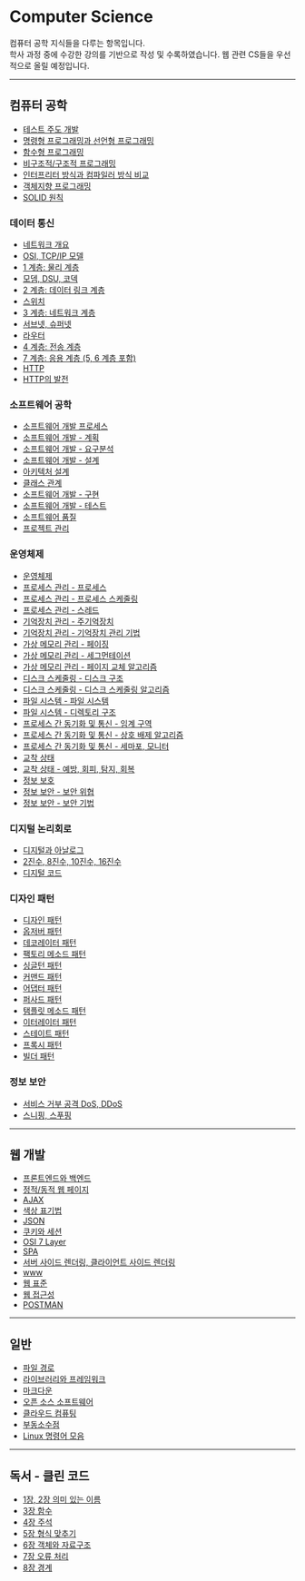 # Computer Science
컴퓨터 공학 지식들을 다루는 항목입니다. <br/>
학사 과정 중에 수강한 강의를 기반으로 작성 및 수록하였습니다. 웹 관련 CS들을 우선적으로 올릴 예정입니다.

---
## 컴퓨터 공학
- [테스트 주도 개발](https://velog.io/@bami/%ED%85%8C%EC%8A%A4%ED%8A%B8-%EC%A3%BC%EB%8F%84-%EA%B0%9C%EB%B0%9C) <br>
- [명령형 프로그래밍과 선언형 프로그래밍](https://velog.io/@bami/%EB%AA%85%EB%A0%B9%ED%98%95-%ED%94%84%EB%A1%9C%EA%B7%B8%EB%9E%98%EB%B0%8D%EA%B3%BC-%EC%84%A0%EC%96%B8%ED%98%95-%ED%94%84%EB%A1%9C%EA%B7%B8%EB%9E%98%EB%B0%8D) <br>
- [함수형 프로그래밍](https://velog.io/@bami/%ED%95%A8%EC%88%98%ED%98%95-%ED%94%84%EB%A1%9C%EA%B7%B8%EB%9E%98%EB%B0%8D) <br>
- [비구조적/구조적 프로그래밍](https://velog.io/@bami/%EB%B9%84%EA%B5%AC%EC%A1%B0%EC%A0%81-%ED%94%84%EB%A1%9C%EA%B7%B8%EB%9E%98%EB%B0%8D%EA%B3%BC-%EA%B5%AC%EC%A1%B0%EC%A0%81-%ED%94%84%EB%A1%9C%EA%B7%B8%EB%9E%98%EB%B0%8D) <br/>
- [인터프리터 방식과 컴파일러 방식 비교](https://velog.io/@bami/%EC%9D%B8%ED%84%B0%ED%94%84%EB%A6%AC%ED%84%B0-%EB%B0%A9%EC%8B%9D%EA%B3%BC-%EC%BB%B4%ED%8C%8C%EC%9D%BC%EB%9F%AC-%EB%B0%A9%EC%8B%9D) <br/>
- [객체지향 프로그래밍](https://velog.io/@bami/%EA%B0%9D%EC%B2%B4%EC%A7%80%ED%96%A5-%ED%94%84%EB%A1%9C%EA%B7%B8%EB%9E%98%EB%B0%8D) <br/>
- [SOLID 원칙](https://velog.io/@bami/SOLID-%EC%9B%90%EC%B9%99) <br/>

### 데이터 통신
- [네트워크 개요](https://velog.io/@bami/%EB%84%A4%ED%8A%B8%EC%9B%8C%ED%81%AC-%EA%B0%9C%EC%9A%94#%ED%8C%A8%ED%82%B7) <br/>
- [OSI, TCP/IP 모델](https://velog.io/@bami/OSI-%EB%AA%A8%EB%8D%B8%EA%B3%BC-TCPIP-%EB%AA%A8%EB%8D%B8) <br/>
- [1 계층: 물리 계층](https://velog.io/@bami/1%EA%B3%84%EC%B8%B5-%EB%AC%BC%EB%A6%AC-%EA%B3%84%EC%B8%B5) <br/>
- [모뎀, DSU, 코덱](https://velog.io/@bami/%EB%AA%A8%EB%8E%80-DSU-%EC%BD%94%EB%8D%B1) <br/>
- [2 계층: 데이터 링크 계층](https://velog.io/@bami/2%EA%B3%84%EC%B8%B5-%EB%8D%B0%EC%9D%B4%ED%84%B0-%EB%A7%81%ED%81%AC-%EA%B3%84%EC%B8%B5) <br/>
- [스위치](https://velog.io/@bami/%EC%8A%A4%EC%9C%84%EC%B9%98#%EA%B0%80%EC%83%81-%ED%9A%8C%EC%84%A0) <br/>
- [3 계층: 네트워크 계층](https://velog.io/@bami/3%EA%B3%84%EC%B8%B5-%EB%84%A4%ED%8A%B8%EC%9B%8C%ED%81%AC-%EA%B3%84%EC%B8%B5) <br/>
- [서브넷, 슈퍼넷](https://velog.io/@bami/%EC%84%9C%EB%B8%8C%EB%84%B7-%EC%8A%88%ED%8D%BC%EB%84%B7) <br/>
- [라우터](https://velog.io/@bami/%EB%9D%BC%EC%9A%B0%ED%84%B0) <br/>
- [4 계층: 전송 계층](https://velog.io/@bami/%EC%A0%9C4-%EA%B3%84%EC%B8%B5-%EC%A0%84%EC%86%A1-%EA%B3%84%EC%B8%B5) <br/>
- [7 계층: 응용 계층 (5, 6 계층 포함)](https://velog.io/@bami/%EC%A0%9C-7-%EA%B3%84%EC%B8%B5-%EC%9D%91%EC%9A%A9-%EA%B3%84%EC%B8%B5) <br/>
- [HTTP](https://velog.io/@bami/HTTP) <br/>
- [HTTP의 발전](https://velog.io/@bami/HTTP%EC%9D%98-%EB%B0%9C%EC%A0%84#binary-framing-layer) <br/>

### 소프트웨어 공학
- [소프트웨어 개발 프로세스](https://velog.io/@bami/%EC%86%8C%ED%94%84%ED%8A%B8%EC%9B%A8%EC%96%B4-%EA%B0%9C%EB%B0%9C-%ED%94%84%EB%A1%9C%EC%84%B8%EC%8A%A4-7z3wby3l) <br/>
- [소프트웨어 개발 - 계획](https://velog.io/@bami/%EC%86%8C%ED%94%84%ED%8A%B8%EC%9B%A8%EC%96%B4-%EA%B0%9C%EB%B0%9C-%EA%B3%84%ED%9A%8D) <br/>
- [소프트웨어 개발 - 요구분석](https://velog.io/@bami/%EC%86%8C%ED%94%84%ED%8A%B8%EC%9B%A8%EC%96%B4-%EA%B0%9C%EB%B0%9C-%EC%9A%94%EA%B5%AC%EB%B6%84%EC%84%9D) <br/>
- [소프트웨어 개발 - 설계](https://velog.io/@bami/%EC%86%8C%ED%94%84%ED%8A%B8%EC%9B%A8%EC%96%B4-%EA%B0%9C%EB%B0%9C-%EC%84%A4%EA%B3%84) <br/>
- [아키텍처 설계](https://velog.io/@bami/%EC%95%84%ED%82%A4%ED%85%8D%EC%B2%98-%EC%84%A4%EA%B3%84) <br/>
- [클래스 관계](https://velog.io/@bami/%ED%81%B4%EB%9E%98%EC%8A%A4-%EA%B4%80%EA%B3%84) <br/>
- [소프트웨어 개발 - 구현](https://velog.io/@bami/%EC%86%8C%ED%94%84%ED%8A%B8%EC%9B%A8%EC%96%B4-%EA%B0%9C%EB%B0%9C-%EA%B5%AC%ED%98%84) <br/>
- [소프트웨어 개발 - 테스트](https://velog.io/@bami/%EC%86%8C%ED%94%84%ED%8A%B8%EC%9B%A8%EC%96%B4-%EA%B0%9C%EB%B0%9C-%ED%85%8C%EC%8A%A4%ED%8A%B8) <br/>
- [소프트웨어 품질](https://velog.io/@bami/%EC%86%8C%ED%94%84%ED%8A%B8%EC%9B%A8%EC%96%B4-%ED%92%88%EC%A7%88) <br/>
- [프로젝트 관리](https://velog.io/@bami/%ED%94%84%EB%A1%9C%EC%A0%9D%ED%8A%B8-%EA%B4%80%EB%A6%AC) <br/>

### 운영체제
- [운영체제](https://velog.io/@bami/%EC%9A%B4%EC%98%81%EC%B2%B4%EC%A0%9C) <br/>
- [프로세스 관리 - 프로세스](https://velog.io/@bami/%ED%94%84%EB%A1%9C%EC%84%B8%EC%8A%A4-%EA%B4%80%EB%A6%AC-%ED%94%84%EB%A1%9C%EC%84%B8%EC%8A%A4) <br/>
- [프로세스 관리 - 프로세스 스케줄링](https://velog.io/@bami/%ED%94%84%EB%A1%9C%EC%84%B8%EC%8A%A4-%EA%B4%80%EB%A6%AC-%ED%94%84%EB%A1%9C%EC%84%B8%EC%8A%A4-%EC%8A%A4%EC%BC%80%EC%A4%84%EB%A7%81) <br/>
- [프로세스 관리 - 스레드](https://velog.io/@bami/%ED%94%84%EB%A1%9C%EC%84%B8%EC%8A%A4-%EA%B4%80%EB%A6%AC-%EC%8A%A4%EB%A0%88%EB%93%9C) <br/>
- [기억장치 관리 - 주기억장치](https://velog.io/@bami/%EA%B8%B0%EC%96%B5%EC%9E%A5%EC%B9%98-%EA%B4%80%EB%A6%AC-%EC%A3%BC%EA%B8%B0%EC%96%B5%EC%9E%A5%EC%B9%98) <br/>
- [기억장치 관리 - 기억장치 관리 기법](https://velog.io/@bami/%EA%B8%B0%EC%96%B5%EC%9E%A5%EC%B9%98-%EA%B4%80%EB%A6%AC-%EA%B8%B0%EC%96%B5%EC%9E%A5%EC%B9%98-%EA%B4%80%EB%A6%AC-%EA%B8%B0%EB%B2%95) <br/>
- [가상 메모리 관리 - 페이징](https://velog.io/@bami/%EA%B0%80%EC%83%81-%EB%A9%94%EB%AA%A8%EB%A6%AC-%EA%B4%80%EB%A6%AC-%ED%8E%98%EC%9D%B4%EC%A7%95) <br/>
- [가상 메모리 관리 - 세그먼테이션](https://velog.io/@bami/%EA%B0%80%EC%83%81-%EB%A9%94%EB%AA%A8%EB%A6%AC-%EA%B4%80%EB%A6%AC-%EC%84%B8%EA%B7%B8%EB%A8%BC%ED%85%8C%EC%9D%B4%EC%85%98-lvkov61m) <br/>
- [가상 메모리 관리 - 페이지 교체 알고리즘](https://velog.io/@bami/%EA%B0%80%EC%83%81-%EB%A9%94%EB%AA%A8%EB%A6%AC-%EA%B4%80%EB%A6%AC-%ED%8E%98%EC%9D%B4%EC%A7%80-%EA%B5%90%EC%B2%B4-%EC%95%8C%EA%B3%A0%EB%A6%AC%EC%A6%98) <br/>
- [디스크 스케줄링 - 디스크 구조](https://velog.io/@bami/%EB%94%94%EC%8A%A4%ED%81%AC-%EC%8A%A4%EC%BC%80%EC%A4%84%EB%A7%81-%EB%94%94%EC%8A%A4%ED%81%AC-%EA%B5%AC%EC%A1%B0) <br/>
- [디스크 스케줄링 - 디스크 스케줄링 알고리즘](https://velog.io/@bami/%EB%94%94%EC%8A%A4%ED%81%AC-%EC%8A%A4%EC%BC%80%EC%A4%84%EB%A7%81-%EB%94%94%EC%8A%A4%ED%81%AC-%EC%8A%A4%EC%BC%80%EC%A4%84%EB%A7%81-%EC%95%8C%EA%B3%A0%EB%A6%AC%EC%A6%98) <br/>
- [파일 시스템 - 파일 시스템](https://velog.io/@bami/%ED%8C%8C%EC%9D%BC-%EC%8B%9C%EC%8A%A4%ED%85%9C-%ED%8C%8C%EC%9D%BC-%EC%8B%9C%EC%8A%A4%ED%85%9C) <br/>
- [파일 시스템 - 디렉토리 구조](https://velog.io/@bami/%ED%8C%8C%EC%9D%BC-%EA%B2%BD%EB%A1%9C-%EC%A0%88%EB%8C%80-%EA%B2%BD%EB%A1%9C%EC%99%80-%EC%83%81%EB%8C%80-%EA%B2%BD%EB%A1%9C) <br/>
- [프로세스 간 동기화 및 통신 - 임계 구역](https://velog.io/@bami/%ED%94%84%EB%A1%9C%EC%84%B8%EC%8A%A4%EA%B0%84-%EB%8F%99%EA%B8%B0%ED%99%94-%EB%B0%8F-%ED%86%B5%EC%8B%A0-%EC%9E%84%EA%B3%84-%EA%B5%AC%EC%97%AD) <br/>
- [프로세스 간 동기화 및 통신 - 상호 배제 알고리즘](https://velog.io/@bami/%ED%94%84%EB%A1%9C%EC%84%B8%EC%8A%A4-%EA%B0%84-%EB%8F%99%EA%B8%B0%ED%99%94-%EB%B0%8F-%ED%86%B5%EC%8B%A0-%EC%83%81%ED%98%B8-%EB%B0%B0%EC%A0%9C-%EC%95%8C%EA%B3%A0%EB%A6%AC%EC%A6%98-%EC%84%B8%EB%A7%88%ED%8F%AC) <br/>
- [프로세스 간 동기화 및 통신 - 세마포, 모니터](https://velog.io/@bami/%ED%94%84%EB%A1%9C%EC%84%B8%EC%8A%A4-%EA%B0%84-%EB%8F%99%EA%B8%B0%ED%99%94-%EB%B0%8F-%ED%86%B5%EC%8B%A0-%EC%84%B8%EB%A7%88%ED%8F%AC-%EB%AA%A8%EB%8B%88%ED%84%B0) <br/>
- [교착 상태](https://velog.io/@bami/%EA%B5%90%EC%B0%A9-%EC%83%81%ED%83%9C) <br/>
- [교착 상태 - 예방, 회피, 탐지, 회복](https://velog.io/@bami/%EA%B5%90%EC%B0%A9-%EC%83%81%ED%83%9C-%EC%98%88%EB%B0%A9-%ED%9A%8C%ED%94%BC-%ED%83%90%EC%A7%80-%ED%9A%8C%EB%B3%B5) <br/>
- [정보 보호](https://velog.io/@bami/%EC%A0%95%EB%B3%B4-%EB%B3%B4%ED%98%B8) <br/>
- [정보 보안 - 보안 위협](https://velog.io/@bami/%EC%A0%95%EB%B3%B4-%EB%B3%B4%EC%95%88) <br/>
- [정보 보안 - 보안 기법](https://velog.io/@bami/%EC%A0%95%EB%B3%B4-%EB%B3%B4%EC%95%88-%EA%B8%B0%EB%B2%95) <br/>

### 디지털 논리회로
- [디지털과 아날로그](https://velog.io/@bami/%EB%94%94%EC%A7%80%ED%84%B8%EA%B3%BC-%EC%95%84%EB%82%A0%EB%A1%9C%EA%B7%B8) <br/>
- [2진수, 8진수, 10진수, 16진수](https://velog.io/@bami/2%EC%A7%84%EC%88%98-8%EC%A7%84%EC%88%98-10%EC%A7%84%EC%88%98-16%EC%A7%84%EC%88%98)<br/>
- [디지털 코드](https://velog.io/@bami/%EB%94%94%EC%A7%80%ED%84%B8-%EC%BD%94%EB%93%9C) <br/>

### 디자인 패턴
- [디자인 패턴](https://velog.io/@bami/%EB%94%94%EC%9E%90%EC%9D%B8-%ED%8C%A8%ED%84%B4) <br/>
- [옵저버 패턴](https://velog.io/@bami/%EC%98%B5%EC%A0%80%EB%B2%84-%ED%8C%A8%ED%84%B4-Observer-Pattern) <br/>
- [데코레이터 패턴](https://velog.io/@bami/%EB%8D%B0%EC%BD%94%EB%A0%88%EC%9D%B4%ED%84%B0-%ED%8C%A8%ED%84%B4-Decorator-Pattern) <br/>
- [팩토리 메소드 패턴](https://velog.io/@bami/%ED%8C%A9%ED%86%A0%EB%A6%AC-%EB%A9%94%EC%86%8C%EB%93%9C-%ED%8C%A8%ED%84%B4-Factory-Method-Pattern) <br/>
- [싱글턴 패턴](https://velog.io/@bami/%EC%8B%B1%EA%B8%80%ED%84%B4-%ED%8C%A8%ED%84%B4-Singleton-Pattern) <br/>
- [커맨드 패턴](https://velog.io/@bami/%EC%BB%A4%EB%A7%A8%EB%93%9C-%ED%8C%A8%ED%84%B4-Command-Pattern) <br/>
- [어댑터 패턴](https://velog.io/@bami/%EC%96%B4%EB%8C%91%ED%84%B0-%ED%8C%A8%ED%84%B4-Adapter-Pattern) <br/>
- [퍼사드 패턴](https://velog.io/@bami/%ED%8D%BC%EC%82%AC%EB%93%9C-%ED%8C%A8%ED%84%B4-Faade-Pattern) <br/>
- [탬플릿 메소드 패턴](https://velog.io/@bami/%ED%85%9C%ED%94%8C%EB%A6%BF-%EB%A9%94%EC%86%8C%EB%93%9C-%ED%8C%A8%ED%84%B4-Template-Method-Pattern) <br/>
- [이터레이터 패턴](https://velog.io/@bami/%EC%9D%B4%ED%84%B0%EB%A0%88%EC%9D%B4%ED%84%B0-%ED%8C%A8%ED%84%B4-Iterator-Pattern) <br/>
- [스테이트 패턴](https://velog.io/@bami/%EC%8A%A4%ED%85%8C%EC%9D%B4%ED%8A%B8-%ED%8C%A8%ED%84%B4-State-Pattern) <br/>
- [프록시 패턴](https://velog.io/@bami/%ED%94%84%EB%A1%9D%EC%8B%9C-%ED%8C%A8%ED%84%B4-Proxy-Pattern) <br/>
- [빌더 패턴](https://velog.io/@bami/Builder-Pattern) <br/>

### 정보 보안
- [서비스 거부 공격 DoS, DDoS](https://velog.io/@bami/%EC%84%9C%EB%B9%84%EC%8A%A4-%EA%B1%B0%EB%B6%80-%EA%B3%B5%EA%B2%A9-DoS-DDoS) <br/>
- [스니핑, 스푸핑](https://velog.io/@bami/%EC%8A%A4%EB%8B%88%ED%95%91-%EC%8A%A4%ED%91%B8%ED%95%91) <br/>

---

## 웹 개발
- [프론트엔드와 백엔드](https://velog.io/@bami/Front-end-Back-end) <br/>
- [정적/동적 웹 페이지](https://velog.io/@bami/%EC%A0%95%EC%A0%81-%EC%9B%B9-%ED%8E%98%EC%9D%B4%EC%A7%80%EC%99%80-%EB%8F%99%EC%A0%81-%EC%9B%B9-%ED%8E%98%EC%9D%B4%EC%A7%80) <br/>
- [AJAX](https://velog.io/@bami/Ajax) <br>
- [색상 표기법](https://velog.io/@bami/%EC%83%89%EC%83%81-%ED%91%9C%EA%B8%B0%EB%B2%95) <br>
- [JSON](https://velog.io/@bami/JSON) <br>
- [쿠키와 세션](https://velog.io/@bami/%EC%BF%A0%ED%82%A4%EC%99%80-%EC%84%B8%EC%85%98) <br>
- [OSI 7 Layer](https://velog.io/@bami/OSI-7-Layer) <br>
- [SPA](https://velog.io/@bami/SPA-Single-Page-Application) <br>
- [서버 사이드 렌더링, 클라이언트 사이드 렌더링](https://velog.io/@bami/%EC%84%9C%EB%B2%84-%EC%82%AC%EC%9D%B4%EB%93%9C-%EB%A0%8C%EB%8D%94%EB%A7%81-%ED%81%B4%EB%9D%BC%EC%9D%B4%EC%96%B8%ED%8A%B8-%EC%82%AC%EC%9D%B4%EB%93%9C-%EB%A0%8C%EB%8D%94%EB%A7%81) <br>
- [www](https://velog.io/@bami/www) <br/>
- [웹 표준](https://velog.io/@bami/%EC%9B%B9-%ED%91%9C%EC%A4%80-%EC%95%8C%EC%95%84%EB%B3%B4%EA%B8%B0) <br/>
- [웹 접근성](https://velog.io/@bami/%EC%9B%B9-%EC%A0%91%EA%B7%BC%EC%84%B1) <br/>
- [POSTMAN](https://velog.io/@bami/Postman-%EC%82%AC%EC%9A%A9%ED%95%98%EA%B8%B0) <br/>

---

## 일반
- [파일 경로](https://velog.io/@bami/%ED%8C%8C%EC%9D%BC-%EA%B2%BD%EB%A1%9C-%EC%A0%88%EB%8C%80-%EA%B2%BD%EB%A1%9C%EC%99%80-%EC%83%81%EB%8C%80-%EA%B2%BD%EB%A1%9C) <br>
- [라이브러리와 프레임워크](https://velog.io/@bami/%EB%9D%BC%EC%9D%B4%EB%B8%8C%EB%9F%AC%EB%A6%AC%EC%99%80-%ED%94%84%EB%A0%88%EC%9E%84%EC%9B%8C%ED%81%AC) <br>
- [마크다운](https://velog.io/@bami/%EB%A7%88%ED%81%AC%EB%8B%A4%EC%9A%B4-5hhylgaq) <br>
- [오픈 소스 소프트웨어](https://velog.io/@bami/%EC%98%A4%ED%94%88-%EC%86%8C%EC%8A%A4-%EC%86%8C%ED%94%84%ED%8A%B8%EC%9B%A8%EC%96%B4) <br>
- [클라우드 컴퓨팅](https://velog.io/@bami/%ED%81%B4%EB%9D%BC%EC%9A%B0%EB%93%9C-%EC%BB%B4%ED%93%A8%ED%8C%85) <br>
- [부동소수점](https://velog.io/@bami/%EB%B6%80%EB%8F%99%EC%86%8C%EC%88%98%EC%A0%90-%ED%91%9C%ED%98%84)<br/>
- [Linux 명령어 모음](https://velog.io/@bami/Linux-%EB%AA%85%EB%A0%B9%EC%96%B4-%EB%AA%A8%EC%9D%8C) <br/>

---

## 독서 - 클린 코드
- [1장, 2장 의미 있는 이름](https://velog.io/@bami/Clean-Code-2%EC%9E%A5-%EC%9D%98%EB%AF%B8-%EC%9E%88%EB%8A%94-%EC%9D%B4%EB%A6%84) <br>
- [3장 함수](https://velog.io/@bami/Clean-Code-3%EC%9E%A5-%ED%95%A8%EC%88%98) <br>
- [4장 주석](https://velog.io/@bami/Clean-Code-4%EC%9E%A5-%EC%A3%BC%EC%84%9D) <br>
- [5장 형식 맞추기](https://velog.io/@bami/Clean-Code-5%EC%9E%A5-%ED%98%95%EC%8B%9D-%EB%A7%9E%EC%B6%94%EA%B8%B0) <br>
- [6장 객체와 자료구조](https://velog.io/@bami/Clean-Code-6%EC%9E%A5-%EA%B0%9D%EC%B2%B4%EC%99%80-%EC%9E%90%EB%A3%8C%EA%B5%AC%EC%A1%B0) <br>
- [7장 오류 처리](https://velog.io/@bami/Clean-Code-7%EC%9E%A5-%EC%98%A4%EB%A5%98-%EC%B2%98%EB%A6%AC) <br>
- [8장 경계](https://velog.io/@bami/Clean-Code-8%EC%9E%A5-%EA%B2%BD%EA%B3%84) <br>
